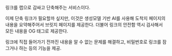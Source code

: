 링크를 랩으로 감싸고 단축해주는 서비스이다.

이제 단축 링크가 필요할까 싶지만, 이것은 생성모델 기반 AI를 사용해 도착지 페이지의 내용을 요약해주어서 브릿지 페이지를 제공한다. 더불어 링크의 안전함 역시 검사해서 모든 내용을 OG 태그로 제공한다.

링크에 직접 들어가기 전까진 내용을 알 수 없는 문제를 해결하고, 비밀번호로 링크를 잠그거나 하는 등의 기능을 제공.

